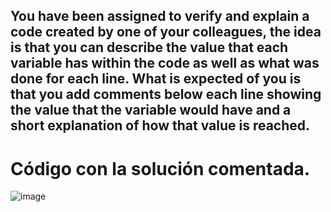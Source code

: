 ## You have been assigned to verify and explain a code created by one of your colleagues, the idea is that you can describe the value that each variable has within the code as well as what was done for each line. What is expected of you is that you add comments below each line showing the value that the variable would have and a short explanation of how that value is reached.

# Código con la solución comentada.

![image](https://user-images.githubusercontent.com/98846377/205220015-947735a9-ded7-45e5-aaaf-1096244d6bbe.png)
